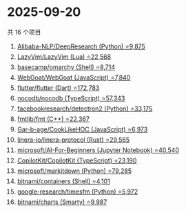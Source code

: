 # 2025-09-20

共 16 个项目

<!-- BEGIN GITHUB -->
<!-- 最后更新时间 2025-09-20 01:07:30 +0800 -->
1. [Alibaba-NLP/DeepResearch (Python) ⭐9,875](https://github.com/Alibaba-NLP/DeepResearch)
1. [LazyVim/LazyVim (Lua) ⭐22,568](https://github.com/LazyVim/LazyVim)
1. [basecamp/omarchy (Shell) ⭐8,714](https://github.com/basecamp/omarchy)
1. [WebGoat/WebGoat (JavaScript) ⭐7,840](https://github.com/WebGoat/WebGoat)
1. [flutter/flutter (Dart) ⭐172,783](https://github.com/flutter/flutter)
1. [nocodb/nocodb (TypeScript) ⭐57,343](https://github.com/nocodb/nocodb)
1. [facebookresearch/detectron2 (Python) ⭐33,175](https://github.com/facebookresearch/detectron2)
1. [fmtlib/fmt (C++) ⭐22,367](https://github.com/fmtlib/fmt)
1. [Gar-b-age/CookLikeHOC (JavaScript) ⭐6,973](https://github.com/Gar-b-age/CookLikeHOC)
1. [linera-io/linera-protocol (Rust) ⭐29,565](https://github.com/linera-io/linera-protocol)
1. [microsoft/AI-For-Beginners (Jupyter Notebook) ⭐40,540](https://github.com/microsoft/AI-For-Beginners)
1. [CopilotKit/CopilotKit (TypeScript) ⭐23,190](https://github.com/CopilotKit/CopilotKit)
1. [microsoft/markitdown (Python) ⭐79,285](https://github.com/microsoft/markitdown)
1. [bitnami/containers (Shell) ⭐4,101](https://github.com/bitnami/containers)
1. [google-research/timesfm (Python) ⭐5,972](https://github.com/google-research/timesfm)
1. [bitnami/charts (Smarty) ⭐9,987](https://github.com/bitnami/charts)
<!-- END GITHUB -->